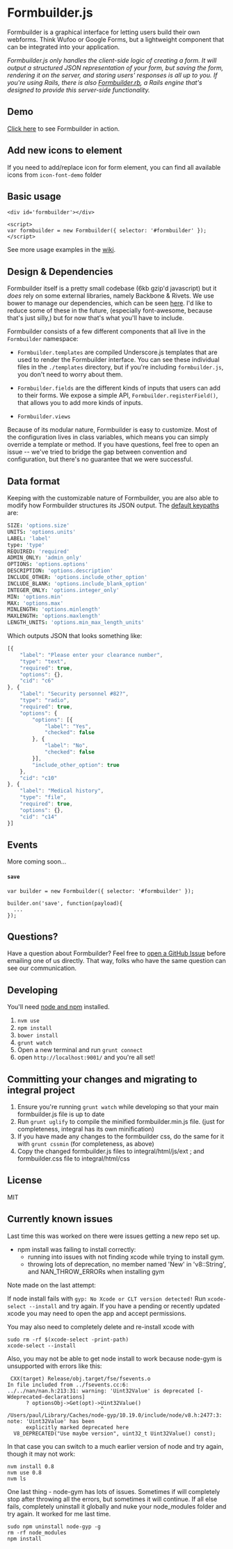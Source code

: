 Formbuilder.js
============

Formbuilder is a graphical interface for letting users build their own webforms. Think Wufoo or Google Forms, but a lightweight component that can be integrated into your application.

*Formbuilder.js only handles the client-side logic of creating a form. It will output a structured JSON representation of your form, but saving the form, rendering it on the server, and storing users' responses is all up to you. If you're using Rails, there is also [Formbuilder.rb](https://github.com/dobtco/formbuilder-rb), a Rails engine that's designed to provide this server-side functionality.*

## Demo
[Click here](http://dobtco.github.io/formbuilder/) to see Formbuilder in action.

## Add new icons to element
If you need to add/replace icon for form element, you can find all available icons from `icon-font-demo` folder
## Basic usage
```
<div id='formbuilder'></div>

<script>
var formbuilder = new Formbuilder({ selector: '#formbuilder' });
</script>
```

See more usage examples in the [wiki](https://github.com/dobtco/formbuilder/wiki).

## Design &amp; Dependencies

Formbuilder itself is a pretty small codebase (6kb gzip'd javascript) but it *does* rely on some external libraries, namely Backbone &amp; Rivets. We use bower to manage our dependencies, which can be seen [here](https://github.com/dobtco/formbuilder/blob/master/bower.json). I'd like to reduce some of these in the future, (especially font-awesome, because that's just silly,) but for now that's what you'll have to include.

Formbuilder consists of a few different components that all live in the `Formbuilder` namespace:

- `Formbuilder.templates` are compiled Underscore.js templates that are used to render the Formbuilder interface. You can see these individual files in the `./templates` directory, but if you're including `formbuilder.js`, you don't need to worry about them.

- `Formbuilder.fields` are the different kinds of inputs that users can add to their forms. We expose a simple API, `Formbuilder.registerField()`, that allows you to add more kinds of inputs.

- `Formbuilder.views`

Because of its modular nature, Formbuilder is easy to customize. Most of the configuration lives in class variables, which means you can simply override a template or method. If you have questions, feel free to open an issue -- we've tried to bridge the gap between convention and configuration, but there's no guarantee that we were successful.

## Data format

Keeping with the customizable nature of Formbuilder, you are also able to modify how Formbuilder structures its JSON output. The [default keypaths](https://github.com/dobtco/formbuilder/blob/master/coffee/main.coffee#L20) are:

```coffeescript
SIZE: 'options.size'
UNITS: 'options.units'
LABEL: 'label'
type: 'type'
REQUIRED: 'required'
ADMIN_ONLY: 'admin_only'
OPTIONS: 'options.options'
DESCRIPTION: 'options.description'
INCLUDE_OTHER: 'options.include_other_option'
INCLUDE_BLANK: 'options.include_blank_option'
INTEGER_ONLY: 'options.integer_only'
MIN: 'options.min'
MAX: 'options.max'
MINLENGTH: 'options.minlength'
MAXLENGTH: 'options.maxlength'
LENGTH_UNITS: 'options.min_max_length_units'
```

Which outputs JSON that looks something like:

```javascript
[{
    "label": "Please enter your clearance number",
    "type": "text",
    "required": true,
    "options": {},
    "cid": "c6"
}, {
    "label": "Security personnel #82?",
    "type": "radio",
    "required": true,
    "options": {
        "options": [{
            "label": "Yes",
            "checked": false
        }, {
            "label": "No",
            "checked": false
        }],
        "include_other_option": true
    },
    "cid": "c10"
}, {
    "label": "Medical history",
    "type": "file",
    "required": true,
    "options": {},
    "cid": "c14"
}]
```

## Events
More coming soon...

#### `save`
```
var builder = new Formbuilder({ selector: '#formbuilder' });

builder.on('save', function(payload){
  ...
});
```

## Questions?

Have a question about Formbuilder? Feel free to [open a GitHub Issue](https://github.com/dobtco/formbuilder/issues/new) before emailing one of us directly. That way, folks who have the same question can see our communication.

## Developing
You'll need [node and npm](http://nodejs.org/) installed.

1. `nvm use`
2. `npm install`
3. `bower install`
4. `grunt watch`
5. Open  a new terminal and run `grunt connect`
6. open `http://localhost:9001/` and you're all set!

## Committing your changes and migrating to integral project
1. Ensure you're running `grunt watch` while developing so that your main formbuilder.js file is up to date
2. Run `grunt uglify` to compile the minified formbuilder.min.js file. (just for completeness, integral has its own minification)
3. If you have made any changes to the formbuilder css, do the same for it with `grunt cssmin` (for completeness, as above)
4. Copy the changed formbuilder.js files to integral/html/js/ext ; and formbuilder.css file to integral/html/css

## License
MIT

## Currently known issues
Last time this was worked on there were issues getting a new repo set up.
* npm install was failing to install correctly:
    * running into issues with not finding xcode while trying to install gym.
    * throwing lots of deprecation, no member named 'New' in 'v8::String', and NAN_THROW_ERRORs when installing gym

Note made on the last attempt:

If node install fails with `gyp: No Xcode or CLT version detected!`
Run `xcode-select --install` and try again.
If you have a pending or recently updated xcode you may need to open the app and accept permissions.

You may also need to completely delete and re-install xcode with
~~~
sudo rm -rf $(xcode-select -print-path)
xcode-select --install
~~~

Also, you may not be able to get node install to work because node-gym is unsupported with errors like this:
~~~
 CXX(target) Release/obj.target/fse/fsevents.o
In file included from ../fsevents.cc:6:
../../nan/nan.h:213:31: warning: 'Uint32Value' is deprecated [-Wdeprecated-declarations]
      ? optionsObj->Get(opt)->Uint32Value()
                              ^
/Users/paul/Library/Caches/node-gyp/10.19.0/include/node/v8.h:2477:3: note: 'Uint32Value' has been
      explicitly marked deprecated here
  V8_DEPRECATED("Use maybe version", uint32_t Uint32Value() const);
~~~

In that case you can switch to a much earlier version of node and try again, though it may not work:
~~~
nvm install 0.8
nvm use 0.8
nvm ls
~~~

One last thing - node-gym has lots of issues. Sometimes if will completely stop after throwing all the errors, but sometimes it will continue.
If all else fails, completely uninstall it globally and nuke your node_modules folder and try again.
It worked for me last time.
~~~
sudo npm uninstall node-gyp -g
rm -rf node_modules
npm install
~~~ 
